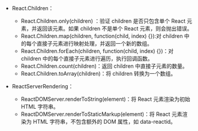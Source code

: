 - React.Children：
	- React.Children.only(children) ：验证 children 是否只包含单个 React 元素，并返回该元素。如果 children 不是单个 React 元素，则会抛出错误。
	- React.Children.map(children, function(child, index) {}):对 children 中的每个直接子元素进行映射处理，并返回一个新的数组。
	- React.Children.forEach(children, function(child, index) {})：对 children 中的每个直接子元素进行遍历，执行回调函数。
	- React.Children.count(children)：返回 children 中直接子元素的数量。
	- React.Children.toArray(children)：将 children 转换为一个数组。

- ReactServerRendering：
  - ReactDOMServer.renderToString(element)：将 React 元素渲染为初始 HTML 字符串。
  - ReactDOMServer.renderToStaticMarkup(element)：将 React 元素渲染为 HTML 字符串，不包含额外的 DOM 属性，如 data-reactid。